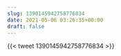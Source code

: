 ```yaml
---
slug: 1390145942758776834
date: 2021-05-06 03:26:35+00:00
draft: false
---
```


{{< tweet 1390145942758776834 >}}
